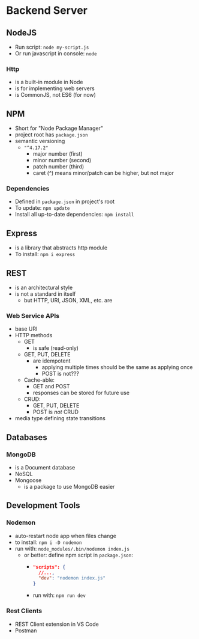 # Backend Server

## NodeJS

- Run script: `node my-script.js`
- Or run javascript in console: `node`

### Http

- is a built-in module in Node
- is for implementing web servers
- is CommonJS, not ES6 (for now)

## NPM

- Short for "Node Package Manager"
- project root has `package.json`
- semantic versioning
  - `"^4.17.2"`
    - major number (first)
    - minor number (second)
    - patch number (third)
    - caret (^) means minor/patch can be higher,
      but not major

### Dependencies

- Defined in `package.json` in project's root
- To update: `npm update`
- Install all up-to-date dependencies:
  `npm install`

## Express

- is a library that abstracts
  http module
- To install: `npm i express`

## REST

- is an architectural style
- is not a standard in itself
  - but HTTP, URI, JSON, XML, etc. are

### Web Service APIs

- base URI
- HTTP methods
  - GET
    - is safe (read-only)
  - GET, PUT, DELETE
    - are idempotent
      - applying multiple times should be
        the same as applying once
      - POST is not???
  - Cache-able:
    - GET and POST
    - responses can be stored for future use
  - CRUD:
    - GET, PUT, DELETE
    - POST is _not_ CRUD
- media type defining state transitions

## Databases

### MongoDB

- is a Document database
- NoSQL
- Mongoose
  - is a package to use MongoDB easier

## Development Tools

### Nodemon

- auto-restart node app when files change
- to install: `npm i -D nodemon`
- run with: `node_modules/.bin/nodemon index.js`
  - or better: define npm script in `package.json`:
    - ```json
      "scripts": {
        //...,
        "dev": "nodemon index.js"
      }
      ```
    - run with: `npm run dev`

### Rest Clients

- REST Client extension in VS Code
- Postman
